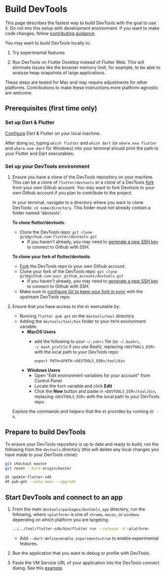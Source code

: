 <!--
Copyright 2025 The Flutter Authors
Use of this source code is governed by a BSD-style license that can be
found in the LICENSE file or at https://developers.google.com/open-source/licenses/bsd.
-->
# Build DevTools

This page describes the fastest way to build DevTools with the goal to use it. Do not mix this setup with development environment. If you want to make code changes, follow [contributing guidance](https://github.com/flutter/devtools/blob/master/CONTRIBUTING.md).

You may want to build DevTools locally to:

1. Try experimental features

2. Run DevTools on Flutter Desktop instead of Flutter Web. This will eliminate issues like the browser memory limit, for example, to be able to analyze heap snapshots of large applications.

These steps are tested for Mac and may require adjustments for other platforms. Contributions
to make these instructions more platform-agnostic are welcome.

## Prerequisites (first time only)

### Set up Dart & Flutter

[Configure](https://docs.flutter.dev/get-started/install) Dart & Flutter on your local machine.

After doing so, typing `which flutter` and `which dart` (or `where.exe flutter` and `where.exe dart` for Windows)
into your terminal should print the path to your Flutter and Dart executables.

### Set up your DevTools environment

1. Ensure you have a clone of the DevTools repository on your machine. This can be a clone of
`flutter/devtools` or a clone of a DevTools
[fork](https://docs.github.com/en/get-started/quickstart/fork-a-repo) from your own Github
account. You may want to fork Devtools to your own Github account if you plan to contribute
to the project.

    In your terminal, navigate to a directory where you want to clone DevTools: `cd some/directory`.
    This folder must not already contain a folder named 'devtools'.
 
    **To clone flutter/devtools**:
    - Clone the DevTools repo: `git clone git@github.com:flutter/devtools.git` 
        - If you haven't already, you may need to
    [generate a new SSH key](https://docs.github.com/en/github/authenticating-to-github/connecting-to-github-with-ssh)
    to connect to Github with SSH.

    **To clone your fork of flutter/devtools**:
    - [Fork](https://docs.github.com/en/get-started/quickstart/fork-a-repo) the DevTools repo to your
    own Github account.
    - Clone your fork of the DevTools repo: `git clone git@github.com:your_github_account/devtools.git` 
        - If you haven't already, you may need to
    [generate a new SSH key](https://docs.github.com/en/github/authenticating-to-github/connecting-to-github-with-ssh)
    to connect to Github with SSH.
    - Make sure to [configure Git to keep your fork in sync](https://docs.github.com/en/get-started/quickstart/fork-a-repo#configuring-git-to-sync-your-fork-with-the-upstream-repository)
    with the upstream DevTools repo.

2. Ensure that you have access to the `dt` executable by:
	- Running `flutter pub get` on the `devtools/tool` directory
	- Adding the `devtools/tool/bin` folder to your `PATH` environment variable:
	  - **MacOS Users**
	    - add the following to your `~/.zshrc` file (or `~/.bashrc`, `~/.bash_profile` if you use Bash),
		replacing `<DEVTOOLS_DIR>` with the local path to your DevTools repo:

			```
			export PATH=$PATH:<DEVTOOLS_DIR>/tool/bin
			```
	  - **Windows Users**
		- Open "Edit environment variables for your account" from Control Panel
		- Locate the `Path` variable and click **Edit**
		- Click the **New** button and paste in `<DEVTOOLS_DIR>/tool/bin`, replacing `<DEVTOOLS_DIR>`
		with the local path to your DevTools repo.
	
	Explore the commands and helpers that the `dt` provides by running `dt -h`. 

## Prepare to build DevTools

To ensure your DevTools repository is up to date and ready to build, run the following from the
`devtools` directory (this will delete any local changes you have made to your DevTools clone):
```bash
git checkout master
git reset --hard origin/master

dt update-flutter-sdk
dt pub-get --only-main --upgrade
```

## Start DevTools and connect to an app

1. From the main `devtools/packages/devtools_app` directory, run the following, where
`<platform>` is one of `chrome`, `macos`, or `windows` depending on which platform you
are targeting:
    ```bash
    ../../tool/flutter-sdk/bin/flutter run --release -d <platform>
    ```

    - Add `--dart-define=enable_experiments=true` to enable experimental features.

2. Run the application that you want to debug or profile with DevTools. 
3. Paste the VM Service URL of your application into the DevTools connect dialog. See this
[example](https://github.com/flutter/devtools/blob/master/CONTRIBUTING.md#connect-devtools-to-a-test-application).
